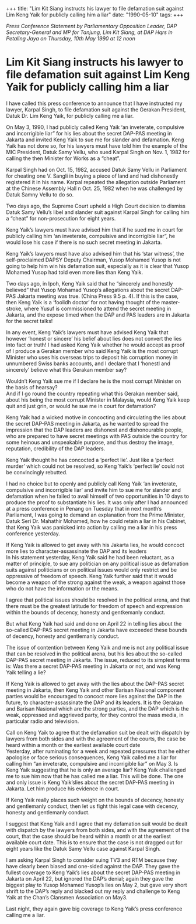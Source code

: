 +++ 
title: "Lim Kit Siang instructs his lawyer to file defamation suit against Lim Keng Yaik for publicly calling him a liar"
date: "1990-05-10"
tags:
+++

_Press Conference Statement by Parliamentary Opposition Leader, DAP Secretary-General and MP for Tanjung, Lim Kit Siang, at DAP Hqrs in Petaling Jaya on Thursday, 10th May 1990 at 12 noon_
	
# Lim Kit Siang instructs his lawyer to file defamation suit against Lim Keng Yaik for publicly calling him a liar

I have called this press conference to announce that I have instructed my lawyer, Karpal Singh, to file defamation suit against the Gerakan President, Datuk Dr. Lim Keng Yaik, for publicly calling me a liar.</u>

On May 3, 1990, I had publicly called Keng Yaik ‘an inveterate, compulsive and incorrigible liar” for his lies about the secret DAP-PAS meeting in Jakarta and invited Keng Yaik to sue me for slander and defamation. Keng Yaik has not done so, for his lawyers must have told him the example of the MIC President, Datuk Samy Vellu, who sued Karpal Singh on Nov. 1, 1982 for calling the then Minister for Works as a “cheat”.

Karpal Singh had on Oct. 15, 1982, accused Datuk Samy Vellu in Parliament for cheating one V. Sangli in buying a piece of land and had dishonestly registered it in his name. Karpal repeated the allegation outside Parliament at the Chinese Assembly Hall n Oct. 25, 1982 when he was challenged by Datuk Samny Vellu to do so.

Two days ago, the Supreme Court upheld a High Court decision to dismiss Datuk Samy Vellu’s libel and slander suit against Karpal Singh for calling him a “cheat” for non-prosecution for eight years.

Keng Yaik’s lawyers must have advised him that if he sued me in court for publicly calling him ‘an inveterate, compulsive and incorrigible liar”, he would lose his case if there is no such secret meeting in Jakarta.

Keng Yaik’s lawyers must have also advised him that his ‘star witness’, the self-proclaimed DAPSY Deputy Chairman, Yusop Mohamed Yusop is not going to help him win his defamation suit, especially as it is clear that Yusop Mohamed Yusop had told even more lies than Keng Yaik.

Two days ago, in Ipoh, Keng Yaik said that he “sincerely and honestly believed” that Yusop Mohamad Yusop’s allegations about the secret DAP-PAS Jakarta meeting was true. (China Press 9.5 p. 4). If this is the case, then Keng Yaik is a ‘foolidh doctor’ for not having thought of the master-stroke, where Yusuf is commissioned to attend the secret meeting in Jakarta, and the expose timed when the DAP and PAS leaders are in Jakarta for the secret talks!

In any event, Keng Yaik’s lawyers must have advised Keng Yaik that however ‘honest or sincere’ his belief about lies does not convert the lies into fact or truth! I had asked Keng Yaik whether he would accept as proof of I produce a Gerakan member who said Keng Yaik is the most corrupt Minister who uses his overseas trips to deposit his corruption money in unnumbered Swiss banks accounts, and I declare that I ‘honestl and sincerely’ believe what this Gerakan member say?

Wouldn’t Keng Yaik sue me if I declare he is the most corrupt Minister on the basis of hearsay?											
And if I go round the country repeating what this Gerakan member said, about his being the most corrupt Minister in Malaysia, would Keng Yaik keep quit and just grin, or would he sue me in court for defamation?

Keng Yaik had a wicked motive in concocting and circulating the lies about the secret DAP-PAS meeting in Jakarta, as he wanted to spread the impression that the DAP leaders are dishonest and dishonourable people, who are prepared to have secret meetings with PAS outside the country for some heinous and unspeakable purpose, and thus destroy the image, reputation, credibility of the DAP leaders.

Keng Yaik thought he has concocted a ‘perfect lie’. Just like a ‘perfect murder’ which could not be resolved, so Keng Yaik’s ‘perfect lie’ could not be convincingly rebutted.

I had no choice but to openly and publicly call Keng Yaik ‘an inveterate, compulsive and incorrigible liar’ and invite him to sue me for slander and defamation when he failed to avail himself of two opportunities in 10 days to produce the proof to substantiate his lies.
It was only after I had announced at a press conference in Penang on Tuesday that in next month’s Parliament, I was going to demand an explanation from the Prime Minister, Datuk Seri Dr. Mahathir Mohamed, how he could retain a liar in his Cabinet, that Keng Yaik was panicked into action by calling me a liar in his press conference yesterday.

If Keng Yaik is allowed to get away with his Jakarta lies, he would concoct more lies to character-assassinate the DAP and its leaders 						
In his statement yesterday, Keng Yaik said he had been reluctant, as a matter of principle, to sue any politician on any political issue as defamation suits against politicians or on political issues would only restrict and be oppressive of freedom of speech. Keng Yaik further said that it would become a weapon of the strong against the weak, a weapon against those who do not have the information or the means.

I agree that political issues should be resolved in the political arena, and that there must be the greatest latitude for freedom of speech and expression within the bounds of decency, honesty and gentkemanly conduct.

But what Keng Yaik had said and done on April 22 in telling lies about the so-called DAP-PAS secret meeting in Jakarta have exceeded these bounds of decency, honesty and gentlemanly conduct.

The issue of contention between Keng Yaik and me is not any political issue that can be resolved in the political arena, but his lies about the so-called DAP-PAS secret meeting in Jakarta. The issue, reduced to its simplest terms is: Was there a secret DAP-PAS meeting in Jakarta or not, and was Keng Yaik telling a lie?

If Keng Yaik is allowed to get away with the lies about the DAP-PAS secret meeting in Jakarta, then Keng Yaik and other Barisan Nasional component parties would be encouraged to concoct more lies against the DAP in the future, to character-assassinate the DAP and its leaders. It is the Gerakan and Barisan Nasional which are the strong parties, and the DAP which is the weak, oppressed and aggrieved party, for they control the mass media, in particular radio and television.

Call on Keng Yaik to agree that the defamation suit be dealt with dispatch by lawyers from both sides and with the agreement of the courts, the case be heard within a month or the earliest available court date									
Yesterday, after ruminating for a week and repeated pressures that he either apologise or face serious consequences, Keng Yaik called me a liar for calling him “an inveterate, compulsive and incorrigible liar” on May 3. Is Keng Yaik suggesting that he is only an average liar?
Keng Yaik challenged me to sue him now that he has called me a liar. This will be done. The one and only issue is Keng Yaik’slies about the secret DAP-PAS meeting in Jakarta. Let him produce his evidence in court.

If Keng Yaik really places such weight on the bounds of decency, honesty and gentlemanly conduct, then let us fight this legal case with decency, honesty and gentlemanly conduct.

I suggest that Keng Yaik and I agree that my defamation suit would be dealt with dispatch by the lawyers from both sides, and with the agreement of the court, that the case should be heard within a month or at the earliest available court date. This is to ensure that the case is not dragged out for eight years like the Datuk Samy Vellu case against Karpal Singh.

I am asking Karpal Singh to consider suing TV3 and RTM because they have clearly been biased and one-sided against the DAP. They gave the fullest coverage to Keng Yaik’s lies about the secret DAP-PAS meeting in Jakarta on April 22, but ignored the DAP’s denial; again they gave the biggest play to Yusop Mohamed Yusop’s lies on May 2, but gave very short shrift to the DAP’s reply and blacked out my reply and challenge to Keng Yaik at the Chan’s Clansmen Association on May3.

Last night, they again gave big coverage to Keng Yaik’s press conference calling me a liar.
 
